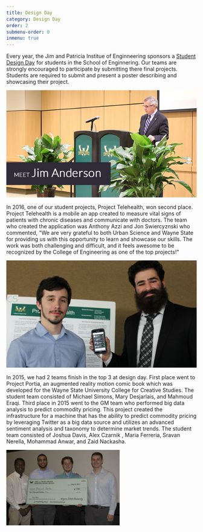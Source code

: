 ```yaml
---
title: Design Day
category: Design Day
order: 2
submenu-order: 0
inmenu: true
---
```


Every year, the Jim and Patricia Institue of Enginneering sponsors a [Student Design Day](https://engineering.wayne.edu/entrepreneurship/industry/design-day.php#participate)
for students in the School of Enginnering. Our teams are strongly encouraged to participate by submitting
there final projects. Students are required to submit and present a poster describing and
showcasing their project.

![Jim Anderson](/images/JimAnderson.jpg "Jim Anderson")

In 2016, one of our student projects, Project Telehealth, won second place. Project Telehealth
is a mobile an app created to measure vital signs of patients with chronic diseases and communicate with doctors.
The team who created the application was Anthony Azzi and Jon Swiercyznski who commented, 
"We are very grateful to both Urban Science and Wayne State for providing us with this opportunity 
to learn and showcase our skills. The work was both challenging and difficult, and it feels awesome 
to be recognized by the College of Engineering as one of the top projects!"

![Project Telehealth Team](/images/Telehealth.jpg "Project Telehealth Team")

In 2015, we had 2 teams finish in the top 3 at design day. First place went to Project Portia, an augmented 
reality motion comic book which was developed for the Wayne State University College for Creative Studies.
The student team consisted of Michael Simons, Mary Desjarlais, and Mahmoud Eraqi. Third place in 2015 went 
to the GM team who performed big data analysis to predict commodity pricing. This project created the infrastructure 
for a machine that has the ability to predict commodity pricing by leveraging Twitter as a big data 
source and utilizes an advanced sentiment analysis and taxonomy to determine market trends.
The student team consisted of Joshua Davis, Alex Czarnik , Maria Ferreria, Sravan Nerella, Mohammad Anwar, and Zaid Nackasha.

![Project Portia Team](/images/Portia.jpg "Project Portia Team")
